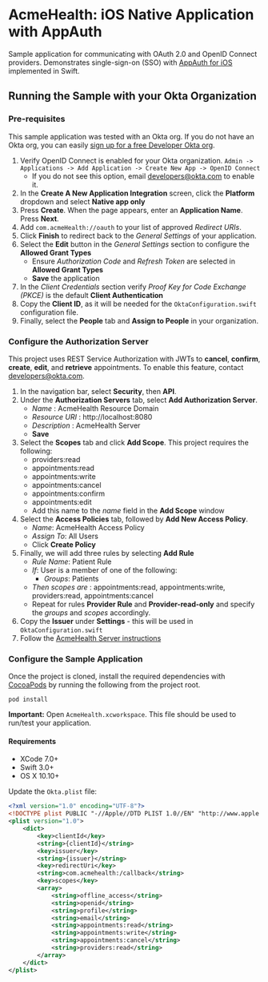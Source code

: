 # AcmeHealth: iOS Native Application with AppAuth
Sample application for communicating with OAuth 2.0 and OpenID Connect providers. Demonstrates single-sign-on (SSO) with [AppAuth for iOS](https://github.com/openid/AppAuth-iOS) implemented in Swift.

## Running the Sample with your Okta Organization

### Pre-requisites
This sample application was tested with an Okta org. If you do not have an Okta org, you can easily [sign up for a free Developer Okta org](https://www.okta.com/developer/signup/).

1. Verify OpenID Connect is enabled for your Okta organization. `Admin -> Applications -> Add Application -> Create New App -> OpenID Connect`
    - If you do not see this option, email [developers@okta.com](mailto:developers@okta.com) to enable it.
2. In the **Create A New Application Integration** screen, click the **Platform** dropdown and select **Native app only**
3. Press **Create**. When the page appears, enter an **Application Name**. Press **Next**.
4. Add `com.acmeHealth://oauth` to your list of approved *Redirect URIs*.
5. Click **Finish** to redirect back to the *General Settings* of your application.
6. Select the **Edit** button in the *General Settings* section to configure the **Allowed Grant Types**
    - Ensure *Authorization Code* and *Refresh Token* are selected in **Allowed Grant Types**
    - **Save** the application
7. In the *Client Credentials* section verify *Proof Key for Code Exchange (PKCE)* is the default **Client Authentication**
8. Copy the **Client ID**, as it will be needed for the `OktaConfiguration.swift` configuration file.
9. Finally, select the **People** tab and **Assign to People** in your organization.

### Configure the Authorization Server
This project uses REST Service Authorization with JWTs to **cancel**, **confirm**, **create**, **edit**, and **retrieve** appointments. To enable this feature, contact [developers@okta.com](mailto:developers@okta.com).

1. In the navigation bar, select **Security**, then **API**.
2. Under the **Authorization Servers** tab, select **Add Authorization Server**.
    - *Name* : AcmeHealth Resource Domain
    - *Resource URI* : http://localhost:8080
    - *Description* : AcmeHealth Server
    - **Save**
3. Select the **Scopes** tab and click **Add Scope**. This project requires the following:
    - providers:read
    - appointments:read
    - appointments:write
    - appointments:cancel
    - appointments:confirm
    - appointments:edit
    - Add this name to the *name* field in the **Add Scope** window
4. Select the **Access Policies** tab, followed by **Add New Access Policy**.
    - *Name*: AcmeHealth Access Policy
    - *Assign To*: All Users
    - Click **Create Policy**
5. Finally, we will add three rules by selecting **Add Rule**
    - *Rule Name*: Patient Rule
    - *If*: User is a member of one of the following:
      - *Groups*: Patients
    - *Then scopes are* : appointments:read, appointments:write, providers:read, appointments:cancel
    - Repeat for rules **Provider Rule** and **Provider-read-only** and specify the *groups* and *scopes* accordingly.
6. Copy the **Issuer** under **Settings** - this will be used in `OktaConfiguration.swift`
7. Follow the [AcmeHealth Server instructions](https://github.com/jmelberg/acmehealth-server/blob/master/README.md)

### Configure the Sample Application
Once the project is cloned, install the required dependencies with [CocoaPods](https://guides.cocoapods.org/using/getting-started.html) by running the following from the project root.

    pod install
    

**Important:** Open `AcmeHealth.xcworkspace`. This file should be used to run/test your application.

#### Requirements
- XCode 7.0+
- Swift 3.0+
- OS X 10.10+

Update the `Okta.plist` file:
```xml
<?xml version="1.0" encoding="UTF-8"?>
<!DOCTYPE plist PUBLIC "-//Apple//DTD PLIST 1.0//EN" "http://www.apple.com/DTDs/PropertyList-1.0.dtd">
<plist version="1.0">
    <dict>
        <key>clientId</key>
        <string>{clientId}</string>
        <key>issuer</key>
        <string>{issuer}</string>
        <key>redirectUri</key>
        <string>com.acmehealth:/callback</string>
        <key>scopes</key>
        <array>
            <string>offline_access</string>
            <string>openid</string>
            <string>profile</string>
            <string>email</string>
            <string>appointments:read</string>
            <string>appointments:write</string>
            <string>appointments:cancel</string>
            <string>providers:read</string>
        </array>
    </dict>
</plist>
```
